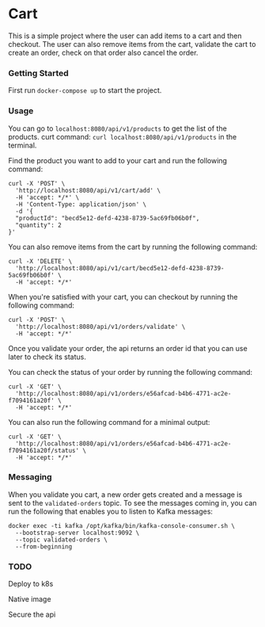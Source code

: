 # Cart

This is a simple project where the user can add items to a cart and then checkout.
The user can also remove items from the cart, validate the cart to create an order, check on that order also cancel the order.

### Getting Started
First run `docker-compose up` to start the project.

### Usage
You can go to `localhost:8080/api/v1/products` to get the list of the products.
curt command: `curl localhost:8080/api/v1/products` in the terminal.

Find the product you want to add to your cart and run the following command:
```agsl
curl -X 'POST' \
  'http://localhost:8080/api/v1/cart/add' \
  -H 'accept: */*' \
  -H 'Content-Type: application/json' \
  -d '{
  "productId": "becd5e12-defd-4238-8739-5ac69fb06b0f",
  "quantity": 2
}'
```
You can also remove items from the cart by running the following command:
```agsl
curl -X 'DELETE' \
  'http://localhost:8080/api/v1/cart/becd5e12-defd-4238-8739-5ac69fb06b0f' \
  -H 'accept: */*'
```

When you're satisfied with your cart, you can checkout by running the following command:
```agsl
curl -X 'POST' \
  'http://localhost:8080/api/v1/orders/validate' \
  -H 'accept: */*'
```
Once you validate your order, the api returns an order id that you can use later to check its status.

You can check the status of your order by running the following command:
```agsl
curl -X 'GET' \
  'http://localhost:8080/api/v1/orders/e56afcad-b4b6-4771-ac2e-f7094161a20f' \
  -H 'accept: */*'
```
You can also run the following command for a minimal output:
```agsl
curl -X 'GET' \
  'http://localhost:8080/api/v1/orders/e56afcad-b4b6-4771-ac2e-f7094161a20f/status' \
  -H 'accept: */*'
```

### Messaging
When you validate you cart, a new order gets created and a message is sent to the `validated-orders` topic.
To see the messages coming in, you can run the following that enables you to listen to Kafka messages:
```
docker exec -ti kafka /opt/kafka/bin/kafka-console-consumer.sh \
  --bootstrap-server localhost:9092 \
  --topic validated-orders \
  --from-beginning
```


### TODO
Deploy to k8s

Native image

Secure the api
